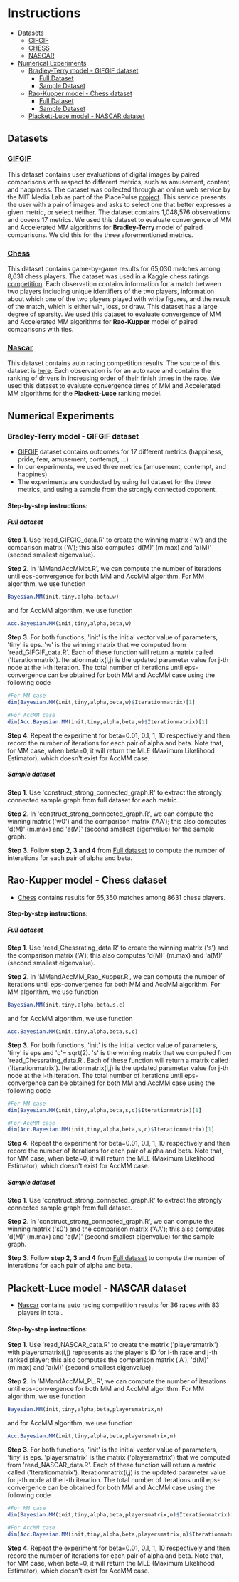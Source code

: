# Instructions
* [Datasets](#datasets)
  * [GIFGIF](#gifgif)
  * [CHESS](#chess)
  * [NASCAR](#nascar)
* [Numerical Experiments](#experiments)
  * [Bradley-Terry model - GIFGIF dataset](#bt)
    * [Full Dataset](#btfulldataset)
    * [Sample Dataset](#btsampledataset)
  * [Rao-Kupper model - Chess dataset](#rk)
    * [Full Dataset](#rkfulldataset)
    * [Sample Dataset](#rksampledataset)
  * [Plackett-Luce model - NASCAR dataset](#pl)

## Datasets

### [GIFGIF](http://lucas.maystre.ch/gifgif-data)
This dataset contains user evaluations of digital images by paired comparisons with respect to different metrics, such as amusement, content, and happiness. The dataset was collected through an online web service by the MIT Media Lab as part of the PlacePulse [project](http://gifgif.media.mit.edu/). This service presents the user with a pair of images and asks to select one that better expresses a given metric, or select neither. The dataset contains 1,048,576 observations and covers 17 metrics. We used this dataset to evaluate convergence of MM and Accelerated MM algorithms for **Bradley-Terry** model of paired comparisons. We did this for the three aforementioned metrics.

### [Chess](https://www.kaggle.com/c/chess/data)
This dataset contains game-by-game results for 65,030 matches among 8,631 chess players. The dataset was used in a Kaggle chess ratings [competition](https://www.kaggle.com/c/chess). Each observation contains information for a match between two players including unique identifiers of the two players, information about which one of the two players played with white figures, and the result of the match, which is either win, loss, or draw. This dataset has a large degree of sparsity. We used this dataset to evaluate convergence of MM and Accelerated MM  algorithms for **Rao-Kupper** model of paired comparisons with ties.

### [Nascar](http://personal.psu.edu/drh20/code/btmatlab/)
This dataset contains auto racing competition results. The source of this dataset is [here](http://personal.psu.edu/drh20/code/btmatlab/). Each observation is for an auto race and contains the ranking of drivers in increasing order of their finish times in the race. We used this dataset to evaluate convergence times of MM and Accelerated MM  algorithms for the **Plackett-Luce** ranking model.

## Numerical Experiments <a name="experiments"></a>
### Bradley-Terry model - GIFGIF dataset <a name="bt"></a>

* [GIFGIF](http://lucas.maystre.ch/gifgif-data) dataset contains outcomes for 17 different metrics (happiness, pride, fear, amusement, contempt, ...)
* In our experiments, we used three metrics (amusement, contempt, and happines)
* The experiments are conducted by using full dataset for the three metrics, and using a sample from the strongly connected coponent.

#### Step-by-step instructions:

##### Full dataset <a name="btfulldataset"></a>

**Step 1**. Use 'read_GIFGIG_data.R' to create the winning matrix ('w') and the comparison matrix ('A'); this also 
computes 'd(M)' (m.max) and 'a(M)' (second smallest eigenvalue).

**Step 2**. In 'MMandAccMMbt.R', we can compute the number of iterations until eps-convergence for both MM and AccMM algorithm. 
For MM algorithm, we use function

```r
Bayesian.MM(init,tiny,alpha,beta,w)
```

and for AccMM algorithm, we use function

```r
Acc.Bayesian.MM(init,tiny,alpha,beta,w)
```
**Step 3**. For both functions, 'init' is the initial vector value of parameters, 'tiny' is eps. 'w' is the winning matrix that we computed from 'read_GIFGIF_data.R'. Each of these function will return a matrix called ('Iterationmatrix'). Iterationmatrix(i,j) is the updated parameter value for j-th node at the i-th iteration. The total number of iterations until eps-convergence can be obtained for both MM and AccMM case using the following code

```r
#For MM case
dim(Bayesian.MM(init,tiny,alpha,beta,w)$Iterationmatrix)[1]

#For AccMM case
dim(Acc.Bayesian.MM(init,tiny,alpha,beta,w)$Iterationmatrix)[1]
```
**Step 4**. Repeat the experiment for beta=0.01, 0.1, 1, 10 respectively and then record the number of iterations for each pair of alpha and beta. Note that, for MM case, when beta=0, it will return the MLE (Maximum Likelihood Estimator), which doesn't exist for AccMM case.

##### Sample dataset <a name="btsampledataset"></a>

**Step 1**. Use 'construct_strong_connected_graph.R' to extract the strongly connected sample graph from full dataset for each metric. 

**Step 2**. In 'construct_strong_connected_graph.R', we can compute the winning matrix ('w0') and the comparison matrix ('AA'); this also 
computes 'd(M)' (m.max) and 'a(M)' (second smallest eigenvalue) for the sample graph.

**Step 3**. Follow **step 2, 3 and 4** from [Full dataset](#btfulldataset) to compute the number of interations for each pair of alpha and beta.


## Rao-Kupper model - Chess dataset <a name="rk"></a>

* [Chess](https://www.kaggle.com/c/chess/data) contains results for 65,350 matches among 8631 chess players.

#### Step-by-step instructions:

##### Full dataset <a name="rkfulldataset"></a>

**Step 1**. Use 'read_Chessrating_data.R' to create the winning matrix ('s') and the comparison matrix ('A'); this also 
computes 'd(M)' (m.max) and 'a(M)' (second smallest eigenvalue).

**Step 2**. In 'MMandAccMM_Rao_Kupper.R', we can compute the number of iterations until eps-convergence for both MM and AccMM algorithm. 
For MM algorithm, we use function

```r
Bayesian.MM(init,tiny,alpha,beta,s,c)
```

and for AccMM algorithm, we use function

```r
Acc.Bayesian.MM(init,tiny,alpha,beta,s,c)
```
**Step 3**. For both functions, 'init' is the initial vector value of parameters, 'tiny' is eps and 'c'= sqrt(2). 's' is the winning matrix that we computed from 'read_Chessrating_data.R'. Each of these function will return a matrix called ('Iterationmatrix'). Iterationmatrix(i,j) is the updated parameter value for j-th node at the i-th iteration. The total number of iterations until eps-convergence can be obtained for both MM and AccMM case using the following code

```r
#For MM case
dim(Bayesian.MM(init,tiny,alpha,beta,s,c)$Iterationmatrix)[1]

#For AccMM case
dim(Acc.Bayesian.MM(init,tiny,alpha,beta,s,c)$Iterationmatrix)[1]
```
**Step 4**. Repeat the experiment for beta=0.01, 0.1, 1, 10 respectively and then record the number of iterations for each pair of alpha and beta. Note that, for MM case, when beta=0, it will return the MLE (Maximum Likelihood Estimator), which doesn't exist for AccMM case.

##### Sample dataset <a name="rksampledataset"></a>

**Step 1**. Use 'construct_strong_connected_graph.R' to extract the strongly connected sample graph from full dataset. 

**Step 2**. In 'construct_strong_connected_graph.R', we can compute the winning matrix ('s0') and the comparison matrix ('AA'); this also 
computes 'd(M)' (m.max) and 'a(M)' (second smallest eigenvalue) for the sample graph.

**Step 3**. Follow **step 2, 3 and 4** from [Full dataset](#rkfulldataset) to compute the number of interations for each pair of alpha and beta.


## Plackett-Luce model - NASCAR dataset <a name="pl"></a>

* [Nascar](http://personal.psu.edu/drh20/code/btmatlab/) contains auto racing competition results for 36 races with 83 players in total.

#### Step-by-step instructions:

**Step 1**. Use 'read_NASCAR_data.R' to create the  matrix ('playersmatrix') with playersmatrix(i,j) represents as the player's ID for i-th race and j-th ranked player; this also computes the comparison matrix ('A'), 'd(M)' (m.max) and 'a(M)' (second smallest eigenvalue).

**Step 2**. In 'MMandAccMM_PL.R', we can compute the number of iterations until eps-convergence for both MM and AccMM algorithm. 
For MM algorithm, we use function

```r
Bayesian.MM(init,tiny,alpha,beta,playersmatrix,n)
```

and for AccMM algorithm, we use function

```r
Acc.Bayesian.MM(init,tiny,alpha,beta,playersmatrix,n)
```
**Step 3**. For both functions, 'init' is the initial vector value of parameters, 'tiny' is eps. 'playersmatrix' is the matrix ('playersmatrix') that we computed from 'read_NASCAR_data.R'. Each of these function will return a matrix called ('Iterationmatrix'). Iterationmatrix(i,j) is the updated parameter value for j-th node at the i-th iteration. The total number of iterations until eps-convergence can be obtained for both MM and AccMM case using the following code

```r
#For MM case
dim(Bayesian.MM(init,tiny,alpha,beta,playersmatrix,n)$Iterationmatrix)[1]

#For AccMM case
dim(Acc.Bayesian.MM(init,tiny,alpha,beta,playersmatrix,n)$Iterationmatrix)[1]
```
**Step 4**. Repeat the experiment for beta=0.01, 0.1, 1, 10 respectively and then record the number of iterations for each pair of alpha and beta. Note that, for MM case, when beta=0, it will return the MLE (Maximum Likelihood Estimator), which doesn't exist for AccMM case.

